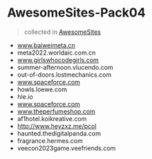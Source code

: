 # AwesomeSites-Pack04

> collected in [AwesomeSites](https://github.com/ezshine/AwesomeSites)

- www.baiweimeta.cn
- meta2022.worldaic.com.cn
- www.girlswhocodegirls.com
- summer-afternoon.vlucendo.com
- out-of-doors.lostmechanics.com
- www.spaceforce.com
- howls.loewe.com
- hle.io
- www.spaceforce.com
- www.theperfumeshop.com
- af1hotel.koikreative.com
- http://www.heyzxz.me/pcol
- haunted.thedigitalpanda.com
- fragrance.hermes.com
- veecon2023game.veefriends.com